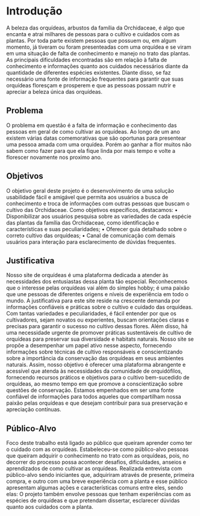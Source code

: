 # Introdução

A beleza das orquídeas, arbustos da família da Orchidaceae, é algo que encanta e atrai milhares de pessoas para o cultivo e cuidados com as plantas. Por toda parte existem pessoas que possuem ou, em algum momento, já tiveram ou foram presenteadas com uma orquídea e se viram em uma situação de falta de conhecimento e manejo no trato das plantas. 
As principais dificuldades encontradas são em relação à falta de conhecimento e informações quanto aos cuidados necessários diante da quantidade de diferentes espécies existentes.
Diante disso, se faz necessário uma fonte de informação frequentes para garantir que suas orquídeas floresçam e prosperem e que as pessoas possam nutrir e apreciar a beleza única das orquídeas.


## Problema
O problema em questão é a falta de informação e conhecimento das pessoas em geral de como cultivar as orquídeas. Ao longo de um ano existem várias datas comemorativas que são oportunas para presentear uma pessoa amada com uma orquídea. Porém ao ganhar a flor muitos não sabem como fazer para que ela fique linda por mais tempo e volte a florescer novamente nos proximo ano.

## Objetivos

O objetivo geral deste projeto é o desenvolvimento de uma solução usabilidade fácil e amigável que permita aos usuários a busca de conhecimento e troca de informações com outras pessoas que buscam o cultivo das Orchidaceae.
Como objetivos específicos, destacamos:
•	Disponibilizar aos usuários pesquisa sobre as variedades de cada espécie das plantas da família das Orchidaceae, como identificação e características e suas peculiaridades;
•	Oferecer guia detalhado sobre o correto cultivo das orquídeas;
•	Canal de comunicação com demais usuários para interação para esclarecimento de dúvidas frequentes.

## Justificativa

 Nosso site de orquídeas é uma plataforma dedicada a atender às necessidades dos entusiastas dessa planta tão especial. Reconhecemos que o interesse pelas orquídeas vai além do simples hobby; é uma paixão que une pessoas de diferentes origens e níveis de experiência em todo o mundo.
 A justificativa para este site reside na crescente demanda por informações confiáveis e práticas sobre o cultivo e cuidado das orquídeas. Com tantas variedades e peculiaridades, é fácil entender por que os cultivadores, sejam novatos ou experientes, buscam orientações claras e precisas para garantir o sucesso no cultivo dessas flores.
 Além disso, há uma necessidade urgente de promover práticas sustentáveis de cultivo de orquídeas para preservar sua diversidade e habitats naturais. Nosso site se propõe a desempenhar um papel ativo nesse aspecto, fornecendo informações sobre técnicas de cultivo responsáveis e conscientizando sobre a importância da conservação das orquídeas em seus ambientes naturais.
 Assim, nosso objetivo é oferecer uma plataforma abrangente e acessível que atenda às necessidades da comunidade de orquidófilos, fornecendo recursos práticos e objetivos para o cultivo bem-sucedido de orquídeas, ao mesmo tempo em que promove a conscientização sobre questões de conservação. Estamos empenhados em ser uma fonte confiável de informações para todos aqueles que compartilham nossa paixão pelas orquídeas e que desejam contribuir para sua preservação e apreciação contínuas.

## Público-Alvo

 Foco deste trabalho está ligado ao público que queiram aprender como ter o cuidado com as orquídeas.
 Estabeleceu-se como público-alvo pessoas que queiram adquirir o conhecimento no trato com as orquídeas, pois, no decorrer do processo possa acontecer desafios, dificuldades, anseios e aprendizados de como cultivar as orquídeas.
 Realizada entrevista com público-alvo sendo iniciantes que, adquiriram através de presente, primeira compra, e outro com uma breve experiência com a planta e esse público apresentam algumas ações e características comuns entre eles, sendo elas:
 O projeto também envolve pessoas que tenham experiências  com as espécies de orquídeas e que pretendam dissertar, esclarecer dúvidas quanto aos cuidados com a planta.
